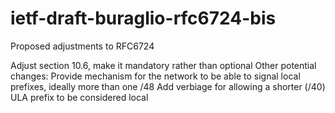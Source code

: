 # ietf-draft-buraglio-rfc6724-bis
Proposed adjustments to RFC6724

Adjust section 10.6, make it mandatory rather than optional 
Other potential changes:
Provide mechanism for the network to be able to signal local prefixes, ideally more than one /48 
Add verbiage for allowing a shorter (/40) ULA prefix to be considered local  